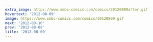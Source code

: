 ```yaml
---
extra_image: https://www.smbc-comics.com/comics/20120809after.gif
hovertext: '2012-08-09'
image: https://www.smbc-comics.com/comics/20120809.gif
next: '2012-08-10'
prev: '2012-08-08'
title: '2012-08-09'
---
```


